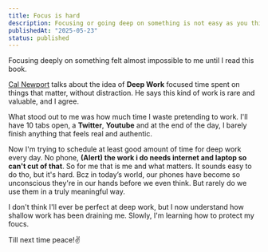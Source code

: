 ```yaml
---
title: Focus is hard
description: Focusing or going deep on something is not easy as you think
publishedAt: "2025-05-23"
status: published
---
```


Focusing deeply on something felt almost impossible to me until I read this book.

[Cal Newport](https://en.wikipedia.org/wiki/Cal_Newport) talks about the idea of **Deep Work** focused time spent on things that matter, without distraction. He says this kind of work is rare and valuable, and I agree.

What stood out to me was how much time I waste pretending to work. I'll have 10 tabs open, a **Twitter**, **Youtube** and at the end of the day, I barely finish anything that feels real and authentic.

Now I'm trying to schedule at least good amount of time for deep work every day. No phone, **(Alert) the work i do needs internet and laptop so can't cut of that**. So for me that is me and what matters. It sounds easy to do tho, but it's hard. Bcz in today’s world, our phones have become so unconscious they're in our hands before we even think. But rarely do we use them in a truly meaningful way.

I don't think I'll ever be perfect at deep work, but I now understand how shallow work has been draining me. Slowly, I'm learning how to protect my foucs.

Till next time peace!✌️
